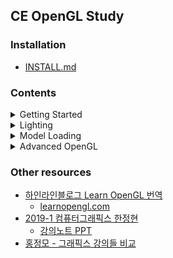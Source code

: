 ## CE OpenGL Study  
### Installation  
- [INSTALL.md](https://github.com/rlawns324/GL_Study/blob/master/INSTALL.md)  

### Contents  
<details>  
<summary> Getting Started </summary>
<div markdown="1">   

  - [OpenGL 소개](https://heinleinsgame.tistory.com/4?category=757483)
  - [Window 생성](https://heinleinsgame.tistory.com/5?category=757483)
  - [Hello Window](https://heinleinsgame.tistory.com/6?category=757483)
  - [Hello Triangle](https://heinleinsgame.tistory.com/7?category=757483)
  - [Shaders](https://heinleinsgame.tistory.com/8?category=757483)
  - [Textures](https://heinleinsgame.tistory.com/9?category=757483)
  - [변환(Transformation)](https://heinleinsgame.tistory.com/10?category=757483)
  - [좌표 시스템](https://heinleinsgame.tistory.com/11?category=757483)
  - [카메라](https://heinleinsgame.tistory.com/12?category=757483)
  - [복습](https://heinleinsgame.tistory.com/4?category=757483)  

</div>
</details>  

<details>  
<summary> Lighting </summary>
<div markdown="1">   

  - [색](https://heinleinsgame.tistory.com/14?category=757483)
  - [기본 조명](https://heinleinsgame.tistory.com/15?category=757483)
  - [Materials](https://heinleinsgame.tistory.com/16?category=757483)
  - [Lighting maps](https://heinleinsgame.tistory.com/17?category=757483)
  - [Lighting casters](https://heinleinsgame.tistory.com/19?category=757483)
  - [Multiple lights](https://heinleinsgame.tistory.com/20?category=757483)
 
</div>
</details>  

<details>  
<summary> Model Loading </summary>
<div markdown="1">   

  - [Assimp](https://heinleinsgame.tistory.com/21?category=757483)
  - [Mesh](https://heinleinsgame.tistory.com/22?category=757483)
  - [Model](https://heinleinsgame.tistory.com/23?category=757483)
  
</div>
</details>  

<details>  
<summary> Advanced OpenGL </summary>
<div markdown="1">   

- [Depth testing](https://heinleinsgame.tistory.com/24?category=757483)
- [Stencil testing](https://heinleinsgame.tistory.com/25?category=757483)
- [Blending](https://learnopengl.com/Advanced-OpenGL/Blending)
- [Face culling](https://heinleinsgame.tistory.com/27?category=757483)
- [Framebuffers](https://heinleinsgame.tistory.com/28?category=757483)
- [Cubemaps](https://heinleinsgame.tistory.com/29?category=757483)
- [고급 Data](https://heinleinsgame.tistory.com/30?category=757483)
- [고급 GLSL](https://heinleinsgame.tistory.com/33?category=757483)
- [Geometry Shader](https://heinleinsgame.tistory.com/34?category=757483)
- [Instancing](https://learnopengl.com/Advanced-OpenGL/Instancing)
- [Anti Aliasing](https://learnopengl.com/Advanced-OpenGL/Anti-Aliasing)

</div>
</details>  

### Other resources
- [하인라인블로그 Learn OpenGL 번역](https://heinleinsgame.tistory.com/category/OpenGL)
  - [learnopengl.com](https://learnopengl.com/)
- [2019-1 컴퓨터그래픽스 한정현](https://www.youtube.com/playlist?list=PLYEC1V9tJOl03WLDoUEKbiYW_Xt4W6LTl)
  - [강의노트 PPT](http://media.korea.ac.kr/books/)  
- [홍정모 - 그래픽스 강의들 비교](https://m.blog.naver.com/atelierjpro/221759298564)
